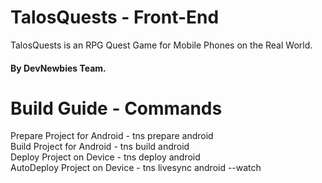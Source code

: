 # TalosQuests - Front-End
TalosQuests is an RPG Quest Game for Mobile Phones on the Real World.

#### By DevNewbies Team.


# Build Guide - Commands
Prepare Project for Android - tns prepare android <br />
Build Project for Android - tns build android <br />
Deploy Project on Device - tns deploy android <br />
AutoDeploy Project on Device - tns livesync android --watch